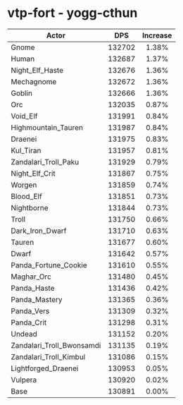 # vtp-fort - yogg-cthun
| Actor | DPS | Increase |
|---|:---:|:---:|
|Gnome|132702|1.38%|
|Human|132687|1.37%|
|Night_Elf_Haste|132676|1.36%|
|Mechagnome|132672|1.36%|
|Goblin|132666|1.36%|
|Orc|132035|0.87%|
|Void_Elf|131991|0.84%|
|Highmountain_Tauren|131987|0.84%|
|Draenei|131975|0.83%|
|Kul_Tiran|131957|0.81%|
|Zandalari_Troll_Paku|131929|0.79%|
|Night_Elf_Crit|131867|0.75%|
|Worgen|131859|0.74%|
|Blood_Elf|131851|0.73%|
|Nightborne|131844|0.73%|
|Troll|131750|0.66%|
|Dark_Iron_Dwarf|131710|0.63%|
|Tauren|131677|0.60%|
|Dwarf|131642|0.57%|
|Panda_Fortune_Cookie|131610|0.55%|
|Maghar_Orc|131480|0.45%|
|Panda_Haste|131436|0.42%|
|Panda_Mastery|131365|0.36%|
|Panda_Vers|131309|0.32%|
|Panda_Crit|131298|0.31%|
|Undead|131152|0.20%|
|Zandalari_Troll_Bwonsamdi|131135|0.19%|
|Zandalari_Troll_Kimbul|131086|0.15%|
|Lightforged_Draenei|130953|0.05%|
|Vulpera|130920|0.02%|
|Base|130891|0.00%|
